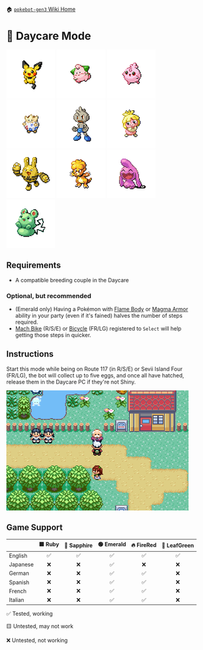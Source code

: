 🏠 [`pokebot-gen3` Wiki Home](../Readme.md)

# 🥚 Daycare Mode

![](../../modules/web/static/sprites/pokemon/shiny/Pichu.png)
![](../../modules/web/static/sprites/pokemon/shiny/Cleffa.png)
![](../../modules/web/static/sprites/pokemon/shiny/Igglybuff.png)
![](../../modules/web/static/sprites/pokemon/shiny/Togepi.png)
![](../../modules/web/static/sprites/pokemon/shiny/Tyrogue.png)
![](../../modules/web/static/sprites/pokemon/shiny/Smoochum.png)
![](../../modules/web/static/sprites/pokemon/shiny/Elekid.png)
![](../../modules/web/static/sprites/pokemon/shiny/Magby.png)
![](../../modules/web/static/sprites/pokemon/shiny/Wynaut.png)
![](../../modules/web/static/sprites/pokemon/shiny/Azurill.png)

## Requirements

- A compatible breeding couple in the Daycare

### Optional, but recommended
- (Emerald only) Having a Pokémon with [Flame Body](https://bulbapedia.bulbagarden.net/wiki/Flame_Body_(Ability)) or [Magma Armor](https://bulbapedia.bulbagarden.net/wiki/Magma_Armor_(Ability)) ability in your
  party (even if it's fained) halves the number of steps required. 
- [Mach Bike](https://bulbapedia.bulbagarden.net/wiki/Mach_Bike) (R/S/E) or [Bicycle](https://bulbapedia.bulbagarden.net/wiki/Bicycle) (FR/LG) registered to `Select` will help getting
  those steps in quicker.

## Instructions

Start this mode while being on Route 117 (in R/S/E) or Sevii Island Four (FR/LG), the bot will
collect up to five eggs, and once all have hatched, release them in the Daycare PC if they're
not Shiny.

![image](../images/daycare.png)

## Game Support

|          | 🟥 Ruby | 🔷 Sapphire | 🟢 Emerald | 🔥 FireRed | 🌿 LeafGreen |
| :------- | :-----: | :---------: | :--------: | :--------: | :----------: |
| English  |   ✅    |     ✅      |     ✅     |     ✅     |      ✅      |
| Japanese |   ❌    |     ❌      |     ✅     |     ❌     |      ❌      |
| German   |   ❌    |     ❌      |     ✅     |     ✅     |      ❌      |
| Spanish  |   ❌    |     ❌      |     ✅     |     ✅     |      ❌      |
| French   |   ❌    |     ❌      |     ✅     |     ✅     |      ❌      |
| Italian  |   ❌    |     ❌      |     ✅     |     ✅     |      ❌      |

✅ Tested, working

🟨 Untested, may not work

❌ Untested, not working
